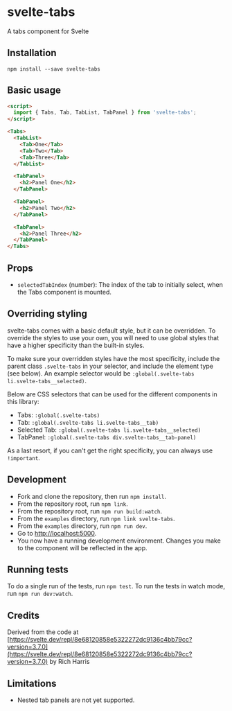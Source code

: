# svelte-tabs

A tabs component for Svelte

## Installation

    npm install --save svelte-tabs

## Basic usage

```html
<script>
  import { Tabs, Tab, TabList, TabPanel } from 'svelte-tabs';
</script>

<Tabs>
  <TabList>
    <Tab>One</Tab>
    <Tab>Two</Tab>
    <Tab>Three</Tab>
  </TabList>

  <TabPanel>
    <h2>Panel One</h2>
  </TabPanel>

  <TabPanel>
    <h2>Panel Two</h2>
  </TabPanel>

  <TabPanel>
    <h2>Panel Three</h2>
  </TabPanel>
</Tabs>
```

## Props

- `selectedTabIndex` (number): The index of the tab to initially select, when the Tabs component is mounted.

## Overriding styling

svelte-tabs comes with a basic default style, but it can be overridden. To override the styles to use your own, you will need to use global styles that have a higher specificity than the built-in styles.

To make sure your overridden styles have the most specificity, include the parent class `.svelte-tabs` in your selector, and include the element type (see below). An example selector would be `:global(.svelte-tabs li.svelte-tabs__selected)`.

Below are CSS selectors that can be used for the different components in this library:

- Tabs: `:global(.svelte-tabs)`
- Tab: `:global(.svelte-tabs li.svelte-tabs__tab)`
- Selected Tab: `:global(.svelte-tabs li.svelte-tabs__selected)`
- TabPanel: `:global(.svelte-tabs div.svelte-tabs__tab-panel)`

As a last resort, if you can't get the right specificity, you can always use `!important`.

## Development

- Fork and clone the repository, then run `npm install`.
- From the repository root, run `npm link`.
- From the repository root, run `npm run build:watch`.
- From the `examples` directory, run `npm link svelte-tabs`.
- From the `examples` directory, run `npm run dev`.
- Go to [http://localhost:5000](http://localhost:5000).
- You now have a running development environment. Changes you make to the component will be reflected in the app.

## Running tests

To do a single run of the tests, run `npm test`. To run the tests in watch mode, run `npm run dev:watch`.

## Credits

Derived from the code at [https://svelte.dev/repl/8e68120858e5322272dc9136c4bb79cc?version=3.7.0](https://svelte.dev/repl/8e68120858e5322272dc9136c4bb79cc?version=3.7.0) by Rich Harris

## Limitations

- Nested tab panels are not yet supported.
